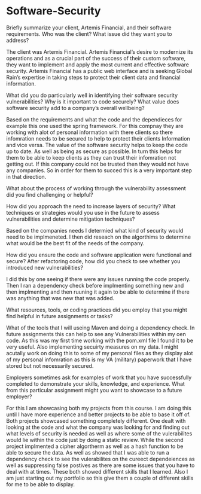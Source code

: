 # Software-Security
Briefly summarize your client, Artemis Financial, and their software requirements. Who was the client? What issue did they want you to address?

The client was Artemis Financial.  Artemis Financial’s desire to modernize its operations and as a crucial part of the success of their custom software, they want to implement and apply the most current and effective software security. Artemis Financial has a public web interface and is seeking Global Rain’s expertise in taking steps to protect their client data and financial information. 

What did you do particularly well in identifying their software security vulnerabilities? Why is it important to code securely? What value does software security add to a company’s overall wellbeing?

Based on the requirements and what the code and the dependieces for example this one used the spring framework. For this compnay they are working with alot of personal information with there clients so there infomration needs to be secured to help to protect their clients Information and vice versa. The value of the software security helps to keep the code up to date. As well as being as secure as possible. In turn this helps for them to be able to keep clients as they can trust their infomration not getting out. If this company could not be trusted then they would not have any companies. So in order for them to succed this is a very important step in that direction.

What about the process of working through the vulnerability assessment did you find challenging or helpful?

How did you approach the need to increase layers of security? What techniques or strategies would you use in the future to assess vulnerabilities and determine mitigation techniques?

Based on the companies needs I determied what kind of security would need to be implmeneted. I then did reseach on the algorthims to determine what would be the best fit of the needs of the company.

How did you ensure the code and software application were functional and secure? After refactoring code, how did you check to see whether you introduced new vulnerabilities?

I did this by one seeing if there were any issues running the code properly. Then I ran a dependency check before implmenting something new and then implmenting and then ruuning it again to be able to determine if there was anything that was new that was added. 

What resources, tools, or coding practices did you employ that you might find helpful in future assignments or tasks?

  What of the tools that I will useing Maven and doing a dependency check. In future assignments this can help to see any Vulnerabilities within my oen code. As this was my first time working with the pom.xml file I found it to be very useful. Also implementing secuirty measures on my data. I might acutally work on doing this to some of my personal files as they display alot of my personal infomration as this is my VA (military) paperwork that I have stored but not necessarily secured.  
  
Employers sometimes ask for examples of work that you have successfully completed to demonstrate your skills, knowledge, and experience. What from this particular assignment might you want to showcase to a future employer?

  For this I am showcasing both my projects from this course. I am doing this until I have more experience and better projects to be able to base it off of. Both projects showcased something completely different. One dealt with looking at the code and what the company was looking for and finding out what levels of security is needed as well as where some of the vulerabilites would lie within the code just by doing a static review. While the second project implmented a cipher algortherm as well as a hash function to be able to secure the data. As well as showed that I was able to run a dependency check to see the vulerabilites on the cureect dependeiences as well as suppressing false postives as there are some issues that you have to deal with at times. These both showed different skills that I learned. Also I am just starting out my portfolio so this give them a couple of different skills for me to be able to display.
